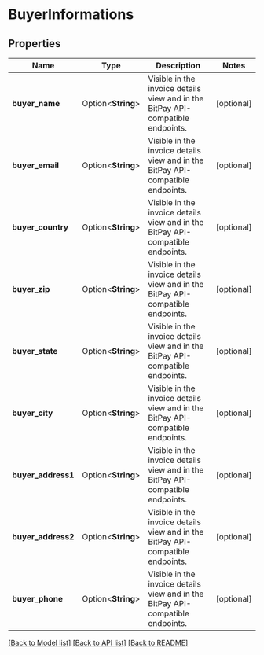 # BuyerInformations

## Properties

Name | Type | Description | Notes
------------ | ------------- | ------------- | -------------
**buyer_name** | Option<**String**> | Visible in the invoice details view and in the BitPay API-compatible endpoints. | [optional]
**buyer_email** | Option<**String**> | Visible in the invoice details view and in the BitPay API-compatible endpoints. | [optional]
**buyer_country** | Option<**String**> | Visible in the invoice details view and in the BitPay API-compatible endpoints. | [optional]
**buyer_zip** | Option<**String**> | Visible in the invoice details view and in the BitPay API-compatible endpoints. | [optional]
**buyer_state** | Option<**String**> | Visible in the invoice details view and in the BitPay API-compatible endpoints. | [optional]
**buyer_city** | Option<**String**> | Visible in the invoice details view and in the BitPay API-compatible endpoints. | [optional]
**buyer_address1** | Option<**String**> | Visible in the invoice details view and in the BitPay API-compatible endpoints. | [optional]
**buyer_address2** | Option<**String**> | Visible in the invoice details view and in the BitPay API-compatible endpoints. | [optional]
**buyer_phone** | Option<**String**> | Visible in the invoice details view and in the BitPay API-compatible endpoints. | [optional]

[[Back to Model list]](../README.md#documentation-for-models) [[Back to API list]](../README.md#documentation-for-api-endpoints) [[Back to README]](../README.md)


